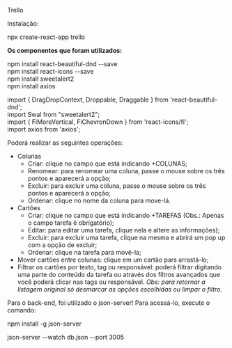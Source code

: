 Trello

Instalação:

npx create-react-app trello

<b>Os componentes que foram utilizados:</b>

npm install react-beautiful-dnd --save<br>
npm install react-icons --save<br>
npm install sweetalert2<br>
npm install axios<br>

import { DragDropContext, Droppable, Draggable } from 'react-beautiful-dnd';<br>
import Swal from "sweetalert2";<br>
import { FiMoreVertical, FiChevronDown } from 'react-icons/fi';<br>
import axios from 'axios';<br>

Poderá realizar as seguintes operações:
  - Colunas
      - Criar: clique no campo que está indicando +COLUNAS;
      - Renomear: para renomear uma coluna, passe o mouse sobre os três pontos e aparecerá a opção;
      - Excluir: para excluir uma coluna, passe o mouse sobre os três pontos e aparecerá a opção;
      - Ordenar: clique no nome da coluna para move-lá.
  - Cartões
      - Criar: clique no campo que está indicando +TAREFAS (Obs.: Apenas o campo tarefa é obrigatório);
      - Editar: para editar uma tarefa, clique nela e altere as informações);
      - Excluir: para excluir uma tarefa, clique na mesma e abrirá um pop up com a opção de excluir;
      - Ordenar: clique na tarefa para movê-la;
  - Mover cartões entre colunas: clique em um cartão pars arrastá-lo;
  - Filtrar os cartões por texto, tag ou responsável: poderá filtrar digitando uma parte do conteúdo da tarefa ou através dos filtros avançados que você poderá clicar nas tags ou responsável. <i>Obs: para retornar a listagem original só desmarcar as opções escolhidas ou limpar o filtro.</i>

Para o back-end, foi utilizado o json-server! Para acessá-lo, execute o comando:<br>

npm install -g json-server<br>

json-server --watch db.json --port 3005
